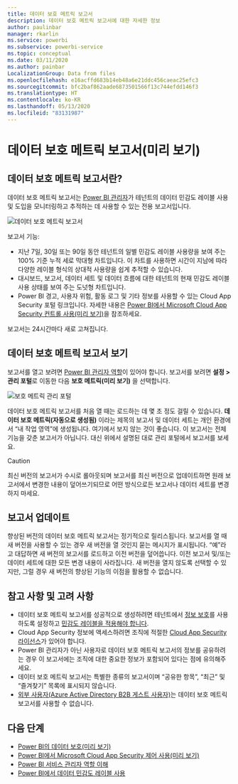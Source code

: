 ```yaml
---
title: 데이터 보호 메트릭 보고서
description: 데이터 보호 메트릭 보고서에 대한 자세한 정보
author: paulinbar
manager: rkarlin
ms.service: powerbi
ms.subservice: powerbi-service
ms.topic: conceptual
ms.date: 03/11/2020
ms.author: painbar
LocalizationGroup: Data from files
ms.openlocfilehash: e16acffd683b14eb48a6e21ddc456caeac25efc3
ms.sourcegitcommit: bfc2baf862aade6873501566f13c744efdd146f3
ms.translationtype: HT
ms.contentlocale: ko-KR
ms.lasthandoff: 05/13/2020
ms.locfileid: "83131987"
---
```

# <a name="data-protection-metrics-report-preview"></a>데이터 보호 메트릭 보고서(미리 보기)

## <a name="what-is-the-data-protection-metrics-report"></a>데이터 보호 메트릭 보고서란?
데이터 보호 메트릭 보고서는 [Power BI 관리자](../admin/service-admin-role.md)가 테넌트의 데이터 민감도 레이블 사용 및 도입을 모니터링하고 추적하는 데 사용할 수 있는 전용 보고서입니다.

![데이터 보호 메트릭 보고서](./media/service-security-data-protection-metrics-report/protection-metrics-seven-days-1.png)
 
보고서 기능:
* 지난 7일, 30일 또는 90일 동안 테넌트의 일별 민감도 레이블 사용량을 보여 주는 100% 기준 누적 세로 막대형 차트입니다. 이 차트를 사용하면 시간이 지남에 따라 다양한 레이블 형식의 상대적 사용량을 쉽게 추적할 수 있습니다.
* 대시보드, 보고서, 데이터 세트 및 데이터 흐름에 대한 테넌트의 현재 민감도 레이블 사용 상태를 보여 주는 도넛형 차트입니다.
* Power BI 경고, 사용자 위험, 활동 로그 및 기타 정보를 사용할 수 있는 Cloud App Security 포털 링크입니다. 자세한 내용은 [Power BI에서 Microsoft Cloud App Security 컨트롤 사용(미리 보기)](./service-security-using-microsoft-cloud-app-security-controls.md)을 참조하세요.

보고서는 24시간마다 새로 고쳐집니다.

## <a name="viewing-the-data-protection-metrics-report"></a>데이터 보호 메트릭 보고서 보기

보고서를 열고 보려면 [Power BI 관리자 역할](../admin/service-admin-role.md)이 있어야 합니다.
보고서를 보려면 **설정 > 관리 포털**로 이동한 다음 **보호 메트릭(미리 보기)** 을 선택합니다.

![보호 메트릭 관리 포털](./media/service-security-data-protection-metrics-report/protection-metrics-admin-portal.png)
 
 
데이터 보호 메트릭 보고서를 처음 열 때는 로드하는 데 몇 초 정도 걸릴 수 있습니다. **데이터 보호 메트릭(자동으로 생성됨)** 이라는 제목의 보고서 및 데이터 세트는 개인 환경에서 “내 작업 영역”에 생성됩니다. 여기에서 보지 않는 것이 좋습니다. 이 보고서는 전체 기능을 갖춘 보고서가 아닙니다. 대신 위에서 설명된 대로 관리 포털에서 보고서를 보세요.

> [!CAUTION]
> 최신 버전의 보고서가 수시로 롤아웃되며 보고서를 최신 버전으로 업데이트하면 원래 보고서에서 변경한 내용이 덮어쓰기되므로 어떤 방식으로든 보고서나 데이터 세트를 변경하지 마세요.

## <a name="report-updates"></a>보고서 업데이트

향상된 버전의 데이터 보호 메트릭 보고서는 정기적으로 릴리스됩니다. 보고서를 열 때 새 버전을 사용할 수 있는 경우 새 버전을 열 것인지 묻는 메시지가 표시됩니다. “예”라고 대답하면 새 버전의 보고서를 로드하고 이전 버전을 덮어씁니다. 이전 보고서 및/또는 데이터 세트에 대한 모든 변경 내용이 사라집니다. 새 버전을 열지 않도록 선택할 수 있지만, 그럴 경우 새 버전의 향상된 기능의 이점을 활용할 수 없습니다. 
## <a name="notes-and-considerations"></a>참고 사항 및 고려 사항
* 데이터 보호 메트릭 보고서를 성공적으로 생성하려면 테넌트에서 [정보 보호](./service-security-enable-data-sensitivity-labels.md)를 사용하도록 설정하고 [민감도 레이블을 적용해야 합니다](../collaborate-share/service-security-apply-data-sensitivity-labels.md). 
* Cloud App Security 정보에 액세스하려면 조직에 적절한 [Cloud App Security 라이선스](https://docs.microsoft.com/power-bi/admin/service-security-using-microsoft-cloud-app-security-controls#microsoft-cloud-app-security-licensing)가 있어야 합니다.
* Power BI 관리자가 아닌 사용자로 데이터 보호 메트릭 보고서의 정보를 공유하려는 경우 이 보고서에는 조직에 대한 중요한 정보가 포함되어 있다는 점에 유의해주세요.
* 데이터 보호 메트릭 보고서는 특별한 종류의 보고서이며 “공유한 항목”, “최근” 및 “즐겨찾기” 목록에 표시되지 않습니다.
* [외부 사용자(Azure Active Directory B2B 게스트 사용자)](../admin/service-admin-azure-ad-b2b.md)는 데이터 보호 메트릭 보고서를 사용할 수 없습니다.
## <a name="next-steps"></a>다음 단계
* [Power BI의 데이터 보호(미리 보기)](./service-security-data-protection-overview.md)
* [Power BI에서 Microsoft Cloud App Security 제어 사용(미리 보기)](./service-security-using-microsoft-cloud-app-security-controls.md)
* [Power BI 서비스 관리자 역할 이해](../admin/service-admin-role.md)
* [Power BI에서 데이터 민감도 레이블 사용](./service-security-enable-data-sensitivity-labels.md)